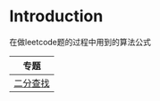 # Introduction

在做leetcode题的过程中用到的算法公式

| 专题               |
| ------------------ |
| [二分查找](二分查找.md)|

